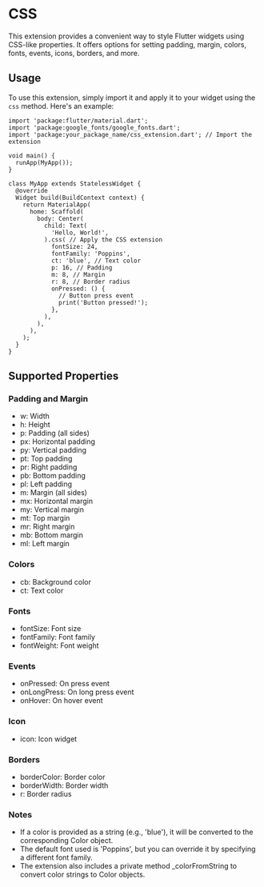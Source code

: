 # CSS

This extension provides a convenient way to style Flutter widgets using CSS-like properties. It offers options for setting padding, margin, colors, fonts, events, icons, borders, and more.

## Usage

To use this extension, simply import it and apply it to your widget using the `css` method. Here's an example:

```
import 'package:flutter/material.dart';
import 'package:google_fonts/google_fonts.dart';
import 'package:your_package_name/css_extension.dart'; // Import the extension

void main() {
  runApp(MyApp());
}

class MyApp extends StatelessWidget {
  @override
  Widget build(BuildContext context) {
    return MaterialApp(
      home: Scaffold(
        body: Center(
          child: Text(
            'Hello, World!',
          ).css( // Apply the CSS extension
            fontSize: 24,
            fontFamily: 'Poppins',
            ct: 'blue', // Text color
            p: 16, // Padding
            m: 8, // Margin
            r: 8, // Border radius
            onPressed: () {
              // Button press event
              print('Button pressed!');
            },
          ),
        ),
      ),
    );
  }
}
```
## Supported Properties
### Padding and Margin
- w: Width
- h: Height
- p: Padding (all sides)
- px: Horizontal padding
- py: Vertical padding
- pt: Top padding
- pr: Right padding
- pb: Bottom padding
- pl: Left padding
- m: Margin (all sides)
- mx: Horizontal margin
- my: Vertical margin
- mt: Top margin
- mr: Right margin
- mb: Bottom margin
- ml: Left margin

### Colors
- cb: Background color
- ct: Text color

### Fonts
- fontSize: Font size
- fontFamily: Font family
- fontWeight: Font weight

### Events
- onPressed: On press event
- onLongPress: On long press event
- onHover: On hover event

### Icon
- icon: Icon widget

### Borders
- borderColor: Border color
- borderWidth: Border width
- r: Border radius

### Notes
- If a color is provided as a string (e.g., 'blue'), it will be converted to the corresponding Color object.
- The default font used is 'Poppins', but you can override it by specifying a different font family.
- The extension also includes a private method _colorFromString to convert color strings to Color objects.
